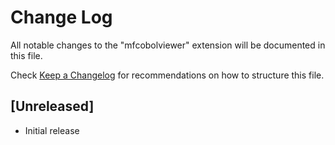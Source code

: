 # Change Log

All notable changes to the "mfcobolviewer" extension will be documented in this file.

Check [Keep a Changelog](http://keepachangelog.com/) for recommendations on how to structure this file.

## [Unreleased]

- Initial release